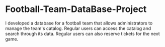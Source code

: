 # Football-Team-DataBase-Project
I developed a database for a football team that allows administrators to manage the team's catalog. Regular users can access the catalog and search through its data. Regular users can also reserve tickets for the next game.
